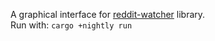 A graphical interface for [reddit-watcher](https://github.com/FredericaBernkastel/r) library.  
Run with: `cargo +nightly run`